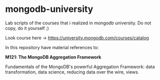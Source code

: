 # mongodb-university
Lab scripts of the courses that i realized in mongodb university. Do not copy, do it yourself ;)

Look course here -> https://university.mongodb.com/courses/catalog


In this repository have material references to: 

**M121: The MongoDB Aggregation Framework**

Fundamentals of the MongoDB's powerful Aggregation Framework: data transformation, data science, reducing data over the wire, views.
